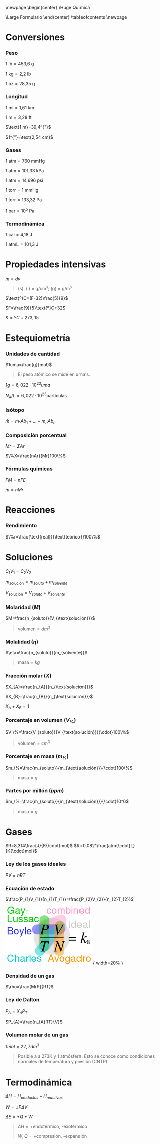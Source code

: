 \newpage
\begin{center}
\Huge
Química

\Large
Formulario
\end{center}
\tableofcontents
\newpage

# Conversiones

### Peso

$\text{1 lb}=\text{453,6 g}$

$\text{1 kg}=\text{2,2 lb}$

$\text{1 oz}=\text{28,35 g}$

### Longitud

$\text{1 mi}=\text{1,61 km}$

$\text{1 m}=\text{3,28 ft}$

$\text{1 m}=39,4^{"}$

$1^{"}=\text{2,54 cm}$

### Gases

$\text{1 atm}=\text{760 mmHg}$

$\text{1 atm}=\text{101,33 kPa}$

$\text{1 atm}=\text{14,696 psi}$

$\text{1 torr}=\text{1 mmHg}$

$\text{1 torr}=\text{133,32 Pa}$

$\text{1 bar}=10^{5}\text{ Pa}$

### Termodinámica

$\text{1 cal}=\text{4,18 J}$

$\text{1 atmL}=\text{101,3 J}$

# Propiedades intensivas

$m=dv$

> (s), (l) = g/cm³; (g) = g/m³

$\text{º}C=(F-32)\frac{5}{9}$

$F=\frac{9}{5}\text{º}C+32$

$K=\text{º}C+273,15$

# Estequiometría

### Unidades de cantidad

$1uma=\frac{g}{mol}$

> El peso atómico se mide en uma's.

$1g=6,022{\cdot}10^{23}uma$

$N_{A}/L=6,022{\cdot}10^{23}\text{partículas}$

### Isótopo

$\bar{m}=m_{1}Ab_{1}+...+m_{n}Ab_{n}$

### Composición porcentual

$Mr={\Sigma}Ar$

$\%X=\frac{nAr}{Mr}100\%$

### Fórmulas químicas

$FM=nFE$

$m=nMr$

# Reacciones

### Rendimiento

$\%r=\frac{\text{real}}{\text{teórico}}100\%$

# Soluciones

$C_1V_1=C_2V_2$

$m_{\text{solución}}=m_{soluto}+m_{solvente}$

$V_{\text{solución}}=V_{soluto}+V_{solvente}$

### Molaridad $(M)$

$M=\frac{n_{soluto}}{V_{\text{solución}}}$

> $\text{volumen}=dm^3$

### Molalidad $(\eta)$

$\eta=\frac{n_{soluto}}{m_{solvente}}$

> $\text{masa}=kg$

### Fracción molar $(X)$

$X_{A}=\frac{n_{A}}{n_{\text{solución}}}$

$X_{B}=\frac{n_{B}}{n_{\text{solución}}}$

$X_{A}+X_{B}=1$

### Porcentaje en volumen $(V_\%)$

$V_\%=\frac{V_{soluto}}{V_{\text{solución}}}{\cdot}100\%$

> $\text{volumen}=cm^3$

### Porcentaje en masa $(m_\%)$

$m_\%=\frac{m_{soluto}}{m_{\text{solución}}}{\cdot}100\%$

> $\text{masa}=g$

### Partes por millón $(ppm)$

$m_\%=\frac{m_{soluto}}{m_{\text{solución}}}{\cdot}10^6$

> $\text{masa}=g$

# Gases

$R=8,314\frac{J}{K{\cdot}mol}$
$R=0,0821\frac{atm{\cdot}L}{K{\cdot}mol}$

### Ley de los gases ideales

$PV=nRT$

### Ecuación de estado

$\frac{P_{1}V_{1}}{n_{1}T_{1}}=\frac{P_{2}V_{2}}{n_{2}T_{2}}$

![](./media/ideal-gas-law-relationships.png){ width=20% }

### Densidad de un gas

$\rho=\frac{MrP}{RT}$

### Ley de Dalton

$P_{A}=X_{A}P_{T}$

$P_{A}=\frac{n_{A}RT}{V}$

### Volumen molar de un gas

$1mol=22,7dm^{3}$

> Posible a a 273K y 1 atmósfera. Esto se conoce como condiciones normales de temperatura y presión (CNTP).

# Termodinámica

${\Delta}H=H_{productos}-H_{reactivos}$

$W={\pm}P{\Delta}V$

${\Delta}E={\pm}Q{\pm}W$

> ${\Delta}H=\text{+endotérmico, -exotérmico}$
>
> $W,Q=\text{+compresión, -expansión}$

